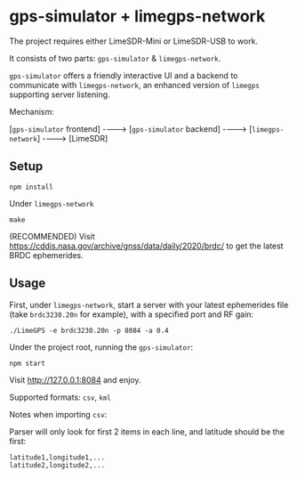 # gps-simulator + limegps-network

The project requires either LimeSDR-Mini or LimeSDR-USB to work.

It consists of two parts: `gps-simulator` & `limegps-network`.

`gps-simulator` offers a friendly interactive UI and a backend to communicate with `limegps-network`, an enhanced version of `limegps` supporting server listening.



Mechanism:

[`gps-simulator` frontend] ----> [`gps-simulator` backend] ----> [`limegps-network`] ----> [LimeSDR]

## Setup

```
npm install
```

Under `limegps-network`

```
make
```

(RECOMMENDED) Visit https://cddis.nasa.gov/archive/gnss/data/daily/2020/brdc/ to get the latest BRDC ephemerides.

## Usage

First, under `limegps-network`, start a server with your latest ephemerides file (take `brdc3230.20n` for example), with a specified port and RF gain:

```
./LimeGPS -e brdc3230.20n -p 8084 -a 0.4
```

Under the project root, running the `gps-simulator`:

```
npm start
```

Visit http://127.0.0.1:8084 and enjoy.



Supported formats: `csv`, `kml`

Notes when importing `csv`:

Parser will only look for first 2 items in each line, and latitude should be the first:

```
latitude1,longitude1,...
latitude2,longitude2,...
```

